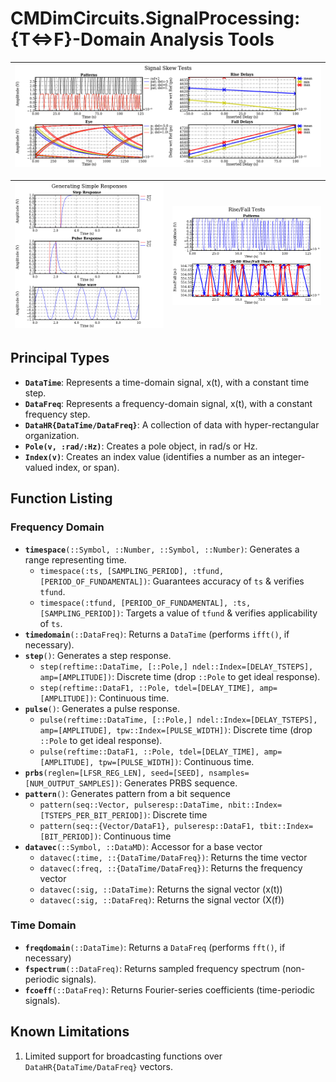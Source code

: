 # CMDimCircuits.SignalProcessing: {T&hArr;F}-Domain Analysis Tools

| <img src="https://github.com/ma-laforge/FileRepo/blob/master/SignalProcessing/sampleplots/demo15.png" width="850"> |
| :---: |

| <img src="https://github.com/ma-laforge/FileRepo/blob/master/SignalProcessing/sampleplots/demo1.png" width="425"> | <img src="https://github.com/ma-laforge/FileRepo/blob/master/SignalProcessing/sampleplots/demo17.png" width="425"> |
| :---: | :---: |

## Principal Types

- **`DataTime`**: Represents a time-domain signal, x(t), with a constant time step.
- **`DataFreq`**: Represents a frequency-domain signal, x(t), with a constant frequency step.
- **`DataHR{DataTime/DataFreq}`**: A collection of data with hyper-rectangular organization.
- **`Pole(v, :rad/:Hz)`**: Creates a pole object, in rad/s or Hz.
- **`Index(v)`**: Creates an index value (identifies a number as an integer-valued index, or span).

## Function Listing

### Frequency Domain

- **`timespace`**`(::Symbol, ::Number, ::Symbol, ::Number)`: Generates a range representing time.
  - `timespace(:ts, [SAMPLING_PERIOD], :tfund, [PERIOD_OF_FUNDAMENTAL])`: Guarantees accuracy of `ts` & verifies `tfund`.
  - `timespace(:tfund, [PERIOD_OF_FUNDAMENTAL], :ts, [SAMPLING_PERIOD])`: Targets a value of `tfund` & verifies applicability of `ts`.
- **`timedomain`**`(::DataFreq)`: Returns a `DataTime` (performs `ifft()`, if necessary).
- **`step`**`()`: Generates a step response.
  - `step(reftime::DataTime, [::Pole,] ndel::Index=[DELAY_TSTEPS], amp=[AMPLITUDE])`: Discrete time (drop `::Pole` to get ideal response).
  - `step(reftime::DataF1, ::Pole, tdel=[DELAY_TIME], amp=[AMPLITUDE])`: Continuous time.
- **`pulse`**`()`: Generates a pulse response.
  - `pulse(reftime::DataTime, [::Pole,] ndel::Index=[DELAY_TSTEPS], amp=[AMPLITUDE], tpw::Index=[PULSE_WIDTH])`: Discrete time (drop `::Pole` to get ideal response).
  - `pulse(reftime::DataF1, ::Pole, tdel=[DELAY_TIME], amp=[AMPLITUDE], tpw=[PULSE_WIDTH])`: Continuous time.
- **`prbs`**`(reglen=[LFSR_REG_LEN], seed=[SEED], nsamples=[NUM_OUTPUT_SAMPLES])`: Generates PRBS sequence.
- **`pattern`**`()`: Generates pattern from a bit sequence
  - `pattern(seq::Vector, pulseresp::DataTime, nbit::Index=[TSTEPS_PER_BIT_PERIOD])`: Discrete time
  - `pattern(seq::{Vector/DataF1}, pulseresp::DataF1, tbit::Index=[BIT_PERIOD])`: Continuous time
- **`datavec`**`(::Symbol, ::DataMD)`: Accessor for a base vector
  - `datavec(:time, ::{DataTime/DataFreq})`: Returns the time vector
  - `datavec(:freq, ::{DataTime/DataFreq})`: Returns the frequency vector
  - `datavec(:sig, ::DataTime)`: Returns the signal vector (x(t))
  - `datavec(:sig, ::DataFreq)`: Returns the signal vector (X(f))

### Time Domain

- **`freqdomain`**`(::DataTime)`: Returns a `DataFreq` (performs `fft()`, if necessary)
- **`fspectrum`**`(::DataFreq)`: Returns sampled frequency spectrum (non-periodic signals).
- **`fcoeff`**`(::DataFreq)`: Returns Fourier-series coefficients (time-periodic signals).

## Known Limitations

1. Limited support for broadcasting functions over `DataHR{DataTime/DataFreq}` vectors.

